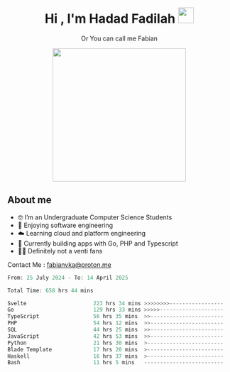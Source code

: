 <h1 align="center">Hi , I'm Hadad Fadilah  <img src="https://media.giphy.com/media/hvRJCLFzcasrR4ia7z/giphy.gif" width="35" ></h1>
<p align="center"><span>Or You can call me <span style="font: bold">Fabian</span></p>
<p align="center">
<img src="https://media.tenor.com/78dNivDemDAAAAAi/speech-bubble-venti.gif" width="300"/>    
</p>

##  About me
- 🤓 I’m an Undergraduate Computer Science Students
- 🍰 Enjoying software engineering
- ☁️ Learning cloud and platform engineering
- 🧰 Currently building apps with Go, PHP and Typescript 
- 🏃‍♂️ Definitely not a venti fans

Contact Me : fabianvka@proton.me

<!--START_SECTION:waka-->

```go
From: 25 July 2024 - To: 14 April 2025

Total Time: 658 hrs 44 mins

Svelte                     223 hrs 34 mins >>>>>>>>-----------------   33.64 %
Go                         129 hrs 33 mins >>>>>--------------------   19.49 %
TypeScript                 56 hrs 35 mins  >>-----------------------   08.52 %
PHP                        54 hrs 12 mins  >>-----------------------   08.16 %
SQL                        44 hrs 25 mins  >>-----------------------   06.68 %
JavaScript                 42 hrs 53 mins  >>-----------------------   06.45 %
Python                     21 hrs 30 mins  >------------------------   03.24 %
Blade Template             17 hrs 20 mins  >------------------------   02.61 %
Haskell                    16 hrs 37 mins  >------------------------   02.50 %
Bash                       11 hrs 5 mins   -------------------------   01.67 %
```

<!--END_SECTION:waka-->




<!--
**Fadil-Tao/Fadil-Tao** is a ✨ _special_ ✨ repository because its `README.md` (this file) appears on your GitHub profile.


